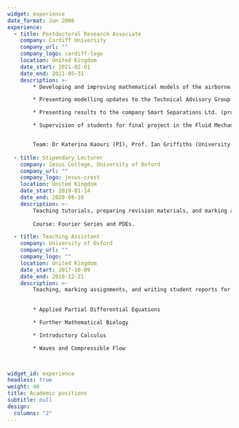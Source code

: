 ```yaml
---
widget: experience
date_format: Jan 2006
experience:
  - title: Postdoctoral Research Associate
    company: Cardiff University
    company_url: ""
    company_logo: cardiff-logo
    location: United Kingdom
    date_start: 2021-02-01
    date_end: 2021-05-31
    description: >-
        * Developing and improving mathematical models of the airborne transmission of COVID-19 indoors.

        * Presenting modelling updates to the Technical Advisory Group of the Welsh Government (project sponsor). 

        * Presenting results to the company Smart Separations Ltd. (project sponsor).

        * Supervision of students for final project in the Fluid Mechanics course.


        Team: Dr Katerina Kaouri (PI), Prof. Ian Griffiths (University of Oxford), Dr Aaron English (PDRA), Dr Alexander Pretty (PDRA), and Zechariah Lau.
        
  - title: Stipendary Lecturer
    company: Jesus College, University of Oxford
    company_url: ""
    company_logo: jesus-crest
    location: United Kingdom
    date_start: 2019-01-14
    date_end: 2020-08-16
    description: >-
        Teaching tutorials, preparing revision materials, and marking assignments on a weekly basis for undergraduate students at Jesus College, University of Oxford. 
        
        Course: Fourier Series and PDEs.

  - title: Teaching Assistant
    company: University of Oxford
    company_url: ""
    company_logo: ""
    location: United Kingdom
    date_start: 2017-10-09
    date_end: 2018-12-21
    description: >-
        Teaching, marking assignments, and writing student reports for several undergraduate courses:
    
    
        * Applied Partial Differential Equations

        * Further Mathematical Biology

        * Introductory Calculus

        * Waves and Compressible Flow 



widget_id: experience
headless: true
weight: 40
title: Academic positions
subtitle: null
design:
  columns: "2"
---
```

